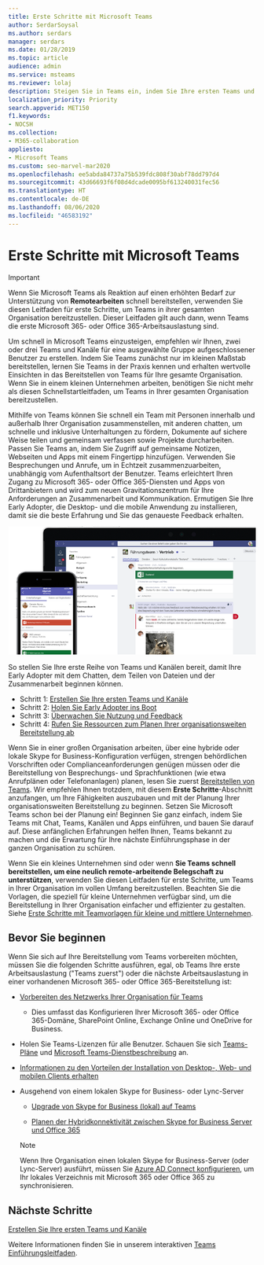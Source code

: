 ```yaml
---
title: Erste Schritte mit Microsoft Teams
author: SerdarSoysal
ms.author: serdars
manager: serdars
ms.date: 01/28/2019
ms.topic: article
audience: admin
ms.service: msteams
ms.reviewer: lolaj
description: Steigen Sie in Teams ein, indem Sie Ihre ersten Teams und Kanäle bereitstellen, damit Sie Erfahrung in Teams aufbauen, bevor Sie es in der Organisation einführen.
localization_priority: Priority
search.appverid: MET150
f1.keywords:
- NOCSH
ms.collection:
- M365-collaboration
appliesto:
- Microsoft Teams
ms.custom: seo-marvel-mar2020
ms.openlocfilehash: ee5abda84737a75b539fdc808f30abf78dd797d4
ms.sourcegitcommit: 43d66693f6f08d4dcade0095bf613240031fec56
ms.translationtype: HT
ms.contentlocale: de-DE
ms.lasthandoff: 08/06/2020
ms.locfileid: "46583192"
---
```

# <a name="get-started-with-microsoft-teams"></a>Erste Schritte mit Microsoft Teams

> [!IMPORTANT]
> Wenn Sie Microsoft Teams als Reaktion auf einen erhöhten Bedarf zur Unterstützung von **Remotearbeiten** schnell bereitstellen, verwenden Sie diesen Leitfaden für erste Schritte, um Teams in ihrer gesamten Organisation bereitzustellen. Dieser Leitfaden gilt auch dann, wenn Teams die erste Microsoft 365- oder Office 365-Arbeitsauslastung sind.

Um schnell in Microsoft Teams einzusteigen, empfehlen wir Ihnen, zwei oder drei Teams und Kanäle für eine ausgewählte Gruppe aufgeschlossener Benutzer zu erstellen. Indem Sie Teams zunächst nur im kleinen Maßstab bereitstellen, lernen Sie Teams in der Praxis kennen und erhalten wertvolle Einsichten in das Bereitstellen von Teams für Ihre gesamte Organisation. Wenn Sie in einem kleinen Unternehmen arbeiten, benötigen Sie nicht mehr als diesen Schnellstartleitfaden, um Teams in Ihrer gesamten Organisation bereitzustellen.


Mithilfe von Teams können Sie schnell ein Team mit Personen innerhalb und außerhalb Ihrer Organisation zusammenstellen, mit anderen chatten, um schnelle und inklusive Unterhaltungen zu fördern, Dokumente auf sichere Weise teilen und gemeinsam verfassen sowie Projekte durcharbeiten. Passen Sie Teams an, indem Sie Zugriff auf gemeinsame Notizen, Webseiten und Apps mit einem Fingertipp hinzufügen. Verwenden Sie Besprechungen und Anrufe, um in Echtzeit zusammenzuarbeiten, unabhängig vom Aufenthaltsort der Benutzer. Teams erleichtert Ihren Zugang zu Microsoft 365- oder Office 365-Diensten und Apps von Drittanbietern und wird zum neuen Gravitationszentrum für Ihre Anforderungen an Zusammenarbeit und Kommunikation. Ermutigen Sie Ihre Early Adopter, die Desktop- und die mobile Anwendung zu installieren, damit sie die beste Erfahrung und Sie das genaueste Feedback erhalten.

![Screenshot der Benutzeroberfläche des Desktops und des mobilen Clients](media/get-started-microsoft-teams.png "Screenshot der Benutzeroberfläche des Teams-Desktopclients und des mobilen Clients" ) 

So stellen Sie Ihre erste Reihe von Teams und Kanälen bereit, damit Ihre Early Adopter mit dem Chatten, dem Teilen von Dateien und der Zusammenarbeit beginnen können.

- Schritt 1: [Erstellen Sie Ihre ersten Teams und Kanäle](get-started-with-teams-create-your-first-teams-and-channels.md)
- Schritt 2: [Holen Sie Early Adopter ins Boot](get-started-with-teams-onboard-early-adopters.md)
- Schritt 3: [Überwachen Sie Nutzung und Feedback](get-started-with-teams-monitor-usage-and-feedback.md)
- Schritt 4: [Rufen Sie Ressourcen zum Planen Ihrer organisationsweiten Bereitstellung ab](get-started-with-teams-resources-for-org-wide-rollout.md)

Wenn Sie in einer großen Organisation arbeiten, über eine hybride oder lokale Skype for Business-Konfiguration verfügen, strengen behördlichen Vorschriften oder Complianceanforderungen genügen müssen oder die Bereitstellung von Besprechungs- und Sprachfunktionen (wie etwa Anrufplänen oder Telefonanlagen) planen, lesen Sie zuerst [Bereitstellen von Teams](how-to-roll-out-teams.md). Wir empfehlen Ihnen trotzdem, mit diesem **Erste Schritte**-Abschnitt anzufangen, um Ihre Fähigkeiten auszubauen und mit der Planung Ihrer organisationsweiten Bereitstellung zu beginnen. Setzen Sie Microsoft Teams schon bei der Planung ein! Beginnen Sie ganz einfach, indem Sie Teams mit Chat, Teams, Kanälen und Apps einführen, und bauen Sie darauf auf. Diese anfänglichen Erfahrungen helfen Ihnen, Teams bekannt zu machen und die Erwartung für Ihre nächste Einführungsphase in der ganzen Organisation zu schüren. 

Wenn Sie ein kleines Unternehmen sind oder wenn **Sie Teams schnell bereitstellen, um eine neulich remote-arbeitende Belegschaft zu unterstützen**, verwenden Sie diesen Leitfaden für erste Schritte, um Teams in Ihrer Organisation im vollen Umfang bereitzustellen. Beachten Sie die Vorlagen, die speziell für kleine Unternehmen verfügbar sind, um die Bereitstellung in Ihrer Organisation einfacher und effizienter zu gestalten. Siehe [Erste Schritte mit Teamvorlagen für kleine und mittlere Unternehmen](https://docs.microsoft.com/microsoftteams/smb-templates).

## <a name="before-you-get-started"></a>Bevor Sie beginnen

Wenn Sie sich auf Ihre Bereitstellung vom Teams vorbereiten möchten, müssen Sie die folgenden Schritte ausführen, egal, ob Teams Ihre erste Arbeitsauslastung ("Teams zuerst") oder die nächste Arbeitsauslastung in einer vorhandenen Microsoft 365- oder Office 365-Bereitstellung ist:

- [Vorbereiten des Netzwerks Ihrer Organisation für Teams](prepare-network.md)
    - Dies umfasst das Konfigurieren Ihrer Microsoft 365- oder Office 365-Domäne, SharePoint Online, Exchange Online und OneDrive for Business.

- Holen Sie Teams-Lizenzen für alle Benutzer. Schauen Sie sich [Teams-Pläne](https://www.microsoft.com/microsoft-365/microsoft-teams/compare-microsoft-teams-options) und [Microsoft Teams-Dienstbeschreibung](https://docs.microsoft.com/office365/servicedescriptions/teams-service-description) an.

- [Informationen zu den Vorteilen der Installation von Desktop-, Web- und mobilen Clients erhalten](get-clients.md)

- Ausgehend von einem lokalen Skype for Business- oder Lync-Server
   - [Upgrade von Skype for Business (lokal) auf Teams](upgrade-to-Teams-execute-SkypeforBusinessHybridOnPrem.md) 
   
   - [Planen der Hybridkonnektivität zwischen Skype for Business Server und Office 365](https://docs.microsoft.com/SkypeForBusiness/hybrid/plan-hybrid-connectivity)
   
   > [!NOTE]
   > Wenn Ihre Organisation einen lokalen Skype for Business-Server (oder Lync-Server) ausführt, müssen Sie [Azure AD Connect konfigurieren](https://docs.microsoft.com/SkypeForBusiness/hybrid/configure-azure-ad-connect), um Ihr lokales Verzeichnis mit Microsoft 365 oder Office 365 zu synchronisieren. 


## <a name="next-steps"></a>Nächste Schritte

[Erstellen Sie Ihre ersten Teams und Kanäle](get-started-with-teams-create-your-first-teams-and-channels.md)

Weitere Informationen finden Sie in unserem interaktiven [Teams Einführungsleitfaden](https://aka.ms/teamstoolkit).
